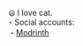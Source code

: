 `😄` I love cat.  
`⚡` Social accounts:  
・[Modrinth](https://modrinth.com/user/Calvinson)  

<!---
CalvinDeVinson/CalvinDeVinson is a ✨ special ✨ repository because its `README.md` (this file) appears on your GitHub profile.
You can click the Preview link to take a look at your changes.
--->
